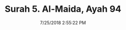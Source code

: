 ---
title       : "Surah 5. Al-Maida, Ayah 94"
date        : 7/25/2018 2:55:22 PM
draft       : false
type        : "quran"
layout      : "compare"
BookCode    : "CMP"
SurahNumber : "5"
AyahNumber  : "94"
TotalAyah   : "120"
---